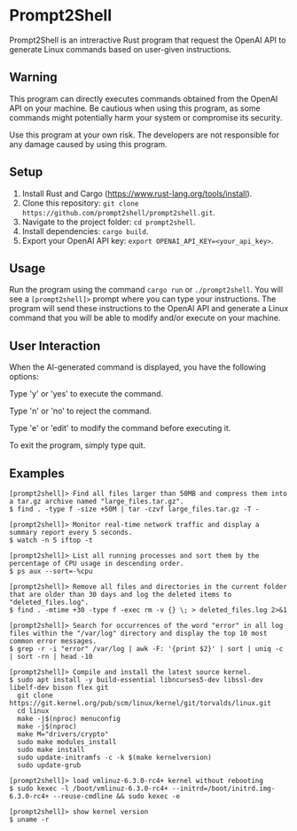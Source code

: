 # Prompt2Shell

Prompt2Shell is an intreractive Rust program that request the OpenAI API to generate Linux commands based on user-given instructions.

## Warning

This program can directly executes commands obtained from the OpenAI API on your machine. Be cautious when using this program, as some commands might potentially harm your system or compromise its security.

Use this program at your own risk. The developers are not responsible for any damage caused by using this program.

## Setup

1. Install Rust and Cargo (https://www.rust-lang.org/tools/install).
2. Clone this repository: `git clone https://github.com/prompt2shell/prompt2shell.git`.
3. Navigate to the project folder: `cd prompt2shell`.
4. Install dependencies: `cargo build`.
5. Export your OpenAI API key: `export OPENAI_API_KEY=<your_api_key>`.

## Usage

Run the program using the command `cargo run` or `./prompt2shell`. You will see a `[prompt2shell]>` prompt where you can type your instructions. The program will send these instructions to the OpenAI API and generate a Linux command that you will be able to modify and/or execute on your machine.

## User Interaction

When the AI-generated command is displayed, you have the following options:

Type 'y' or 'yes' to execute the command.

Type 'n' or 'no' to reject the command.

Type 'e' or 'edit' to modify the command before executing it.

To exit the program, simply type quit.

## Examples
```
[prompt2shell]> Find all files larger than 50MB and compress them into a tar.gz archive named "large_files.tar.gz".
$ find . -type f -size +50M | tar -czvf large_files.tar.gz -T -
```

```
[prompt2shell]> Monitor real-time network traffic and display a summary report every 5 seconds.
$ watch -n 5 iftop -t
```

```
[prompt2shell]> List all running processes and sort them by the percentage of CPU usage in descending order.
$ ps aux --sort=-%cpu
```

```
[prompt2shell]> Remove all files and directories in the current folder that are older than 30 days and log the deleted items to "deleted_files.log".
$ find . -mtime +30 -type f -exec rm -v {} \; > deleted_files.log 2>&1
```

```
[prompt2shell]> Search for occurrences of the word "error" in all log files within the "/var/log" directory and display the top 10 most common error messages.
$ grep -r -i "error" /var/log | awk -F: '{print $2}' | sort | uniq -c | sort -rn | head -10
```

```
[prompt2shell]> Compile and install the latest source kernel.
$ sudo apt install -y build-essential libncurses5-dev libssl-dev libelf-dev bison flex git
  git clone https://git.kernel.org/pub/scm/linux/kernel/git/torvalds/linux.git
  cd linux
  make -j$(nproc) menuconfig
  make -j$(nproc)
  make M="drivers/crypto"
  sudo make modules_install
  sudo make install
  sudo update-initramfs -c -k $(make kernelversion)
  sudo update-grub
```

```
[prompt2shell]> load vmlinuz-6.3.0-rc4+ kernel without rebooting
$ sudo kexec -l /boot/vmlinuz-6.3.0-rc4+ --initrd=/boot/initrd.img-6.3.0-rc4+ --reuse-cmdline && sudo kexec -e
```

```
[prompt2shell]> show kernel version
$ uname -r
```
